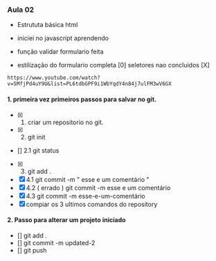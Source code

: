 ### Aula 02
* Estrututa básica html
* iniciei no javascript aprendendo 

* função validar formulario feita
* estilização do formulario completa
[0] seletores nao concluidos
[X] 

 ```ref: html5 css3 e javascript
 https://www.youtube.com/watch?v=5MfjPd4uY9U&list=PL6tdbGPF9i1WbYqdY4n84j7ulFM3wV6GX 
 ```

 #### 1. primeira vez primeiros passos para salvar no git.
 * [x] 1. criar um repositorio no git.
 * [x] 2. git init
 * [] 2.1 git status
 * [x] 3. git add .
 * [x] 4.1 git commit -m " esse e um comentário "
 * [x] 4.2 ( errado ) git commit -m esse e um comentário
 * [x] 4.3 git commit -m esse-e-um-comentário
 * [x] compiar os 3 ultimos comandos do repository

 #### 2. Passo para alterar um projeto iniciado
 * [] git add .
 * [] git commit -m updated-2
 * [] git push